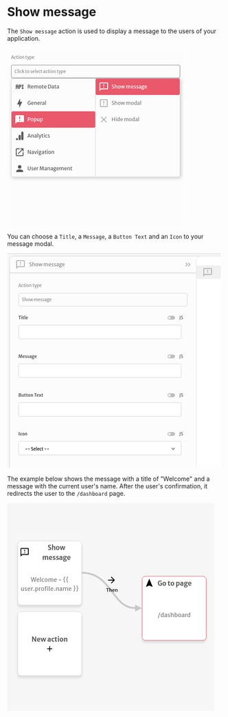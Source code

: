 # Show message

The `Show message` action is used to display a message to the users of your application.

![](../../../.gitbook/assets/screenshot-from-2021-08-04-18-27-14.png)

You can choose a `Title`,  a `Message`, a `Button Text` and an `Icon` to your message modal.

![](../../../.gitbook/assets/screenshot-from-2021-08-04-18-27-18.png)

The example below shows the message with a title of "Welcome" and a message with the current user's name. After the user's confirmation, it redirects the user to the `/dashboard` page.

![](../../../.gitbook/assets/screenshot-from-2021-08-04-18-28-40.png)

